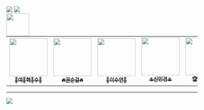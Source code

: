 <img src="https://capsule-render.vercel.app/api?type=wave&color=0:E3FC03,100:03FC7B&height=300&section=header&text=iM%20Digital%20Academy&fontSize=90" />

<img src="https://capsule-render.vercel.app/api?type=waving&color=BDBDC8&height=150&section=header" />

<div>
  <a href="https://hrd.work24.go.kr/hrdp/co/pcobo/PCOBO0100P.do?tracseId=AIG20240000459019&tracseTme=3&crseTracseSe=C0061&trainstCstmrId=500020055650&tracseReqstsCd=undefined&cstmConsTme=undefined#undefined" target="_blank">
	  <img src="https://is1-ssl.mzstatic.com/image/thumb/Purple211/v4/de/d9/12/ded912ae-b743-591c-fba2-6afd1bd713dc/AppIcon-0-0-1x_U007emarketing-0-6-0-0-85-220.png/512x512bb.jpg" height="60px" width="60px" align = "left">
  <a>

  <table border-spacing = "10px">
  <tbody>
    <tr>
	    	<td align="center">
	<a href="https://github.com/YeoHyuksoo"><img src="https://avatars.githubusercontent.com/u/28529198?s=64&v=4" width="100px;" alt=""/><br /><sub><b> 👑여👑혁👑수👑 </b></sub></a><br />
	</td>
	<td align="center">
	      <a href="https://github.com/nowkk"><img src="https://avatars.githubusercontent.com/u/185897371?s=64&v=4" width="100px;" alt=""/><br /><sub><b> 🔥권순걸🔥 </b></sub></a><br />
      </td>
	<td align="center">
		<a href="https://github.com/sueEDEN"><img src="https://avatars.githubusercontent.com/u/152787408?s=64&v=4" width="100px;" alt=""/><br /><sub><b> 🐥이수연🐥 </b></sub></a><br />
	</td>
	<td align="center">
		<a href="https://github.com/xinkkyung"><img src="https://avatars.githubusercontent.com/u/185897412?s=64&v=4" width="100px;" alt=""/><br /><sub><b> ♨️신민경♨️ </b></sub></a><br />
	</td>
	<td align="center">
		<a href="https://github.com/JUNG0031"><img src="https://avatars.githubusercontent.com/u/185897591?s=64&v=4" width="100px;" alt=""/><br /><sub><b> 🏆이정우🏆 </b></sub></a><br />
	</td>
    </tr>
  </tbody>
</table>

</div>
<hr>
<img src="https://capsule-render.vercel.app/api?type=waving&color=BDBDC8&height=150&section=footer" />
